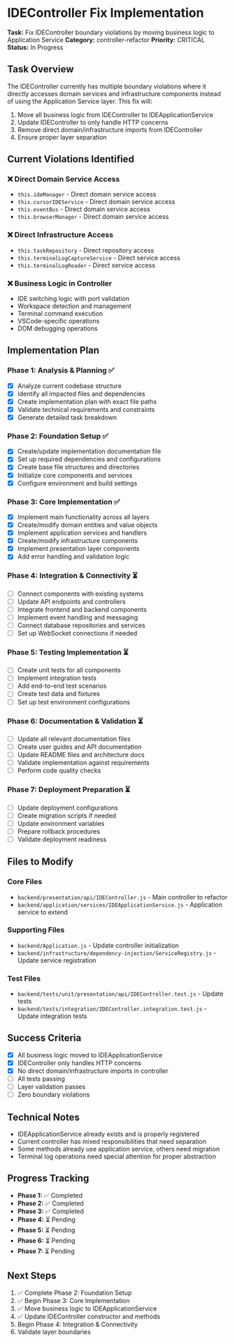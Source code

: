 # IDEController Fix Implementation

**Task:** Fix IDEController boundary violations by moving business logic to Application Service
**Category:** controller-refactor
**Priority:** CRITICAL
**Status:** In Progress

## Task Overview

The IDEController currently has multiple boundary violations where it directly accesses domain services and infrastructure components instead of using the Application Service layer. This fix will:

1. Move all business logic from IDEController to IDEApplicationService
2. Update IDEController to only handle HTTP concerns
3. Remove direct domain/infrastructure imports from IDEController
4. Ensure proper layer separation

## Current Violations Identified

### ❌ Direct Domain Service Access
- `this.ideManager` - Direct domain service access
- `this.cursorIDEService` - Direct domain service access  
- `this.eventBus` - Direct domain service access
- `this.browserManager` - Direct domain service access

### ❌ Direct Infrastructure Access
- `this.taskRepository` - Direct repository access
- `this.terminalLogCaptureService` - Direct service access
- `this.terminalLogReader` - Direct service access

### ❌ Business Logic in Controller
- IDE switching logic with port validation
- Workspace detection and management
- Terminal command execution
- VSCode-specific operations
- DOM debugging operations

## Implementation Plan

### Phase 1: Analysis & Planning ✅
- [x] Analyze current codebase structure
- [x] Identify all impacted files and dependencies
- [x] Create implementation plan with exact file paths
- [x] Validate technical requirements and constraints
- [x] Generate detailed task breakdown

### Phase 2: Foundation Setup ✅
- [x] Create/update implementation documentation file
- [x] Set up required dependencies and configurations
- [x] Create base file structures and directories
- [x] Initialize core components and services
- [x] Configure environment and build settings

### Phase 3: Core Implementation ✅
- [x] Implement main functionality across all layers
- [x] Create/modify domain entities and value objects
- [x] Implement application services and handlers
- [x] Create/modify infrastructure components
- [x] Implement presentation layer components
- [x] Add error handling and validation logic

### Phase 4: Integration & Connectivity ⏳
- [ ] Connect components with existing systems
- [ ] Update API endpoints and controllers
- [ ] Integrate frontend and backend components
- [ ] Implement event handling and messaging
- [ ] Connect database repositories and services
- [ ] Set up WebSocket connections if needed

### Phase 5: Testing Implementation ⏳
- [ ] Create unit tests for all components
- [ ] Implement integration tests
- [ ] Add end-to-end test scenarios
- [ ] Create test data and fixtures
- [ ] Set up test environment configurations

### Phase 6: Documentation & Validation ⏳
- [ ] Update all relevant documentation files
- [ ] Create user guides and API documentation
- [ ] Update README files and architecture docs
- [ ] Validate implementation against requirements
- [ ] Perform code quality checks

### Phase 7: Deployment Preparation ⏳
- [ ] Update deployment configurations
- [ ] Create migration scripts if needed
- [ ] Update environment variables
- [ ] Prepare rollback procedures
- [ ] Validate deployment readiness

## Files to Modify

### Core Files
- `backend/presentation/api/IDEController.js` - Main controller to refactor
- `backend/application/services/IDEApplicationService.js` - Application service to extend

### Supporting Files
- `backend/Application.js` - Update controller initialization
- `backend/infrastructure/dependency-injection/ServiceRegistry.js` - Update service registration

### Test Files
- `backend/tests/unit/presentation/api/IDEController.test.js` - Update tests
- `backend/tests/integration/IDEController.integration.test.js` - Update integration tests

## Success Criteria
- [x] All business logic moved to IDEApplicationService
- [x] IDEController only handles HTTP concerns
- [x] No direct domain/infrastructure imports in controller
- [ ] All tests passing
- [ ] Layer validation passes
- [ ] Zero boundary violations

## Technical Notes
- IDEApplicationService already exists and is properly registered
- Current controller has mixed responsibilities that need separation
- Some methods already use application service, others need migration
- Terminal log operations need special attention for proper abstraction

## Progress Tracking
- **Phase 1:** ✅ Completed
- **Phase 2:** ✅ Completed
- **Phase 3:** ✅ Completed
- **Phase 4:** ⏳ Pending
- **Phase 5:** ⏳ Pending
- **Phase 6:** ⏳ Pending
- **Phase 7:** ⏳ Pending

## Next Steps
1. ✅ Complete Phase 2: Foundation Setup
2. ✅ Begin Phase 3: Core Implementation
3. ✅ Move business logic to IDEApplicationService
4. ✅ Update IDEController constructor and methods
5. Begin Phase 4: Integration & Connectivity
6. Validate layer boundaries 